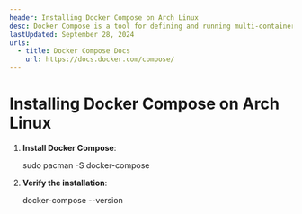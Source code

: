 ```yaml
---
header: Installing Docker Compose on Arch Linux
desc: Docker Compose is a tool for defining and running multi-container Docker applications using a simple YAML file.
lastUpdated: September 28, 2024
urls:
  - title: Docker Compose Docs
    url: https://docs.docker.com/compose/
---
```


# Installing Docker Compose on Arch Linux

1. **Install Docker Compose**:
   
   sudo pacman -S docker-compose

2. **Verify the installation**:
   
   docker-compose --version
